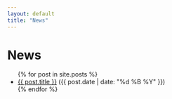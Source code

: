 ```yaml
---
layout: default
title: "News"
---
```


# News

<ul>
{% for post in site.posts %}
  <li><a href="{{ post.url }}">{{ post.title }}</a>
  ({{ post.date | date: "%d %B %Y" }})</li>
{% endfor %}
</ul>
